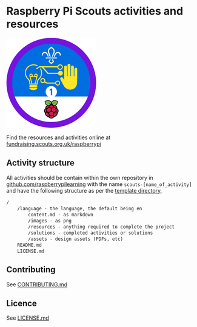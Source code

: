 # Raspberry Pi Scouts activities and resources 

![digital maker badge](digital-maker-badge.png)

Find the resources and activities online at [fundraising.scouts.org.uk/raspberrypi](https://fundraising.scouts.org.uk/raspberrypi)

## Activity structure

All activities should be contain within the own repository in [github.com/raspberrypilearning](https://github.com/raspberrypilearning) with the name `scouts-[name_of_activity]` and have the following structure as per the [template directory](https://github.com/raspberrypilearning/scouts/tree/master/template).

```
/
    /language - the language, the default being en
        content.md - as markdown
        /images - as png
        /resources - anything required to complete the project
        /solutions - completed activities or solutions 
        /assets - design assets (PDFs, etc)
    README.md
    LICENSE.md
```

## Contributing
See [CONTRIBUTING.md](CONTRIBUTING.md)

## Licence
See [LICENSE.md](LICENSE.md)
